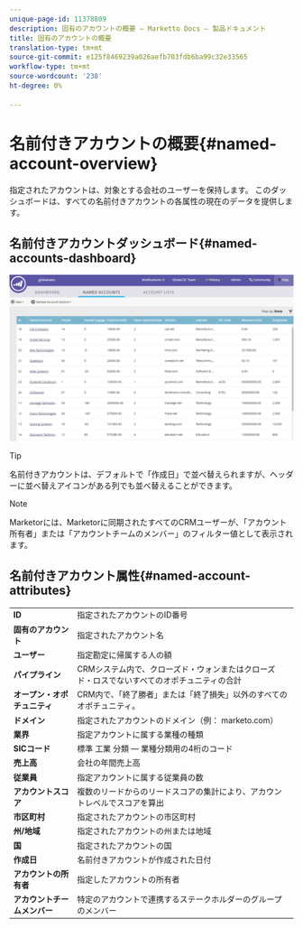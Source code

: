 ```yaml
---
unique-page-id: 11378809
description: 固有のアカウントの概要 — Marketto Docs — 製品ドキュメント
title: 固有のアカウントの概要
translation-type: tm+mt
source-git-commit: e125f8469239a026aefb703fdb6ba99c32e33565
workflow-type: tm+mt
source-wordcount: '238'
ht-degree: 0%

---
```



# 名前付きアカウントの概要{#named-account-overview}

指定されたアカウントは、対象とする会社のユーザーを保持します。 このダッシュボードは、すべての名前付きアカウントの各属性の現在のデータを提供します。

## 名前付きアカウントダッシュボード{#named-accounts-dashboard}

![](assets/one.png)

>[!TIP]
>
>名前付きアカウントは、デフォルトで「作成日」で並べ替えられますが、ヘッダーに並べ替えアイコンがある列でも並べ替えることができます。

>[!NOTE]
>
>Marketorには、Marketorに同期されたすべてのCRMユーザーが、「アカウント所有者」または「アカウントチームのメンバー」のフィルター値として表示されます。

## 名前付きアカウント属性{#named-account-attributes}

<table> 
 <tbody> 
  <tr> 
   <td><strong>ID</strong></td> 
   <td>指定されたアカウントのID番号</td> 
  </tr> 
  <tr> 
   <td><strong>固有のアカウント</strong></td> 
   <td>指定されたアカウント名</td> 
  </tr> 
  <tr> 
   <td><strong>ユーザー</strong></td> 
   <td>指定勘定に帰属する人の額</td> 
  </tr> 
  <tr> 
   <td><strong>パイプライン</strong></td> 
   <td>CRMシステム内で、クローズド・ウォンまたはクローズド・ロスでないすべてのオポチュニティの合計</td> 
  </tr> 
  <tr> 
   <td><strong>オープン・オポチュニティ</strong></td> 
   <td>CRM内で、「終了勝者」または「終了損失」以外のすべてのオポチュニティ。</td> 
  </tr> 
  <tr> 
   <td><strong>ドメイン</strong></td> 
   <td>指定されたアカウントのドメイン（例： marketo.com）</td> 
  </tr> 
  <tr> 
   <td><strong>業界</strong></td> 
   <td>指定アカウントに属する業種の種類</td> 
  </tr> 
  <tr> 
   <td><strong>SICコード</strong></td> 
   <td><span><strong></strong>標準 <strong></strong>工業 <strong></strong>分類 — 業種分類用の4桁のコード<br></span></td> 
  </tr> 
  <tr> 
   <td><strong>売上高</strong></td> 
   <td>会社の年間売上高</td> 
  </tr> 
  <tr> 
   <td><strong>従業員</strong></td> 
   <td>指定アカウントに属する従業員の数</td> 
  </tr> 
  <tr> 
   <td colspan="1"><strong>アカウントスコア</strong></td> 
   <td colspan="1">複数のリードからのリードスコアの集計により、アカウントレベルでスコアを算出</td> 
  </tr> 
  <tr> 
   <td colspan="1"><strong>市区町村</strong></td> 
   <td colspan="1">指定されたアカウントの市区町村</td> 
  </tr> 
  <tr> 
   <td colspan="1"><strong>州/地域</strong></td> 
   <td colspan="1">指定されたアカウントの州または地域</td> 
  </tr> 
  <tr> 
   <td colspan="1"><strong>国</strong></td> 
   <td colspan="1">指定されたアカウントの国</td> 
  </tr> 
  <tr> 
   <td colspan="1"><strong>作成日</strong></td> 
   <td colspan="1">名前付きアカウントが作成された日付</td> 
  </tr> 
  <tr> 
   <td colspan="1"><strong>アカウントの所有者</strong></td> 
   <td colspan="1">指定したアカウントの所有者</td> 
  </tr> 
  <tr> 
   <td colspan="1"><strong>アカウントチームメンバー</strong></td> 
   <td colspan="1">特定のアカウントで連携するステークホルダーのグループのメンバー</td> 
  </tr> 
 </tbody> 
</table>
